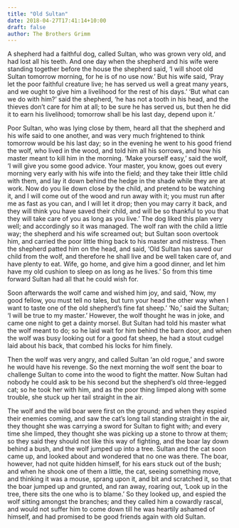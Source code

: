 ```yaml
---
title: "Old Sultan"
date: 2018-04-27T17:41:14+10:00
draft: false
author: The Brothers Grimm
---
```


A shepherd had a faithful dog, called Sultan, who was grown very old,
and had lost all his teeth. And one day when the shepherd and his wife
were standing together before the house the shepherd said, ‘I will shoot
old Sultan tomorrow morning, for he is of no use now.’ But his wife
said, ‘Pray let the poor faithful creature live; he has served us well a
great many years, and we ought to give him a livelihood for the rest of
his days.’ ‘But what can we do with him?’ said the shepherd, ‘he has not
a tooth in his head, and the thieves don’t care for him at all; to
be sure he has served us, but then he did it to earn his livelihood;
tomorrow shall be his last day, depend upon it.’

Poor Sultan, who was lying close by them, heard all that the shepherd
and his wife said to one another, and was very much frightened to think
tomorrow would be his last day; so in the evening he went to his good
friend the wolf, who lived in the wood, and told him all his sorrows,
and how his master meant to kill him in the morning. ‘Make yourself
easy,’ said the wolf, ‘I will give you some good advice. Your master,
you know, goes out every morning very early with his wife into the
field; and they take their little child with them, and lay it down
behind the hedge in the shade while they are at work. Now do you lie
down close by the child, and pretend to be watching it, and I will come
out of the wood and run away with it; you must run after me as fast as
you can, and I will let it drop; then you may carry it back, and they
will think you have saved their child, and will be so thankful to you
that they will take care of you as long as you live.’ The dog liked this
plan very well; and accordingly so it was managed. The wolf ran with the
child a little way; the shepherd and his wife screamed out; but Sultan
soon overtook him, and carried the poor little thing back to his master
and mistress. Then the shepherd patted him on the head, and said, ‘Old
Sultan has saved our child from the wolf, and therefore he shall live
and be well taken care of, and have plenty to eat. Wife, go home, and
give him a good dinner, and let him have my old cushion to sleep on
as long as he lives.’ So from this time forward Sultan had all that he
could wish for.

Soon afterwards the wolf came and wished him joy, and said, ‘Now, my
good fellow, you must tell no tales, but turn your head the other way
when I want to taste one of the old shepherd’s fine fat sheep.’ ‘No,’
said the Sultan; ‘I will be true to my master.’ However, the wolf
thought he was in joke, and came one night to get a dainty morsel. But
Sultan had told his master what the wolf meant to do; so he laid wait
for him behind the barn door, and when the wolf was busy looking out for
a good fat sheep, he had a stout cudgel laid about his back, that combed
his locks for him finely.

Then the wolf was very angry, and called Sultan ‘an old rogue,’ and
swore he would have his revenge. So the next morning the wolf sent the
boar to challenge Sultan to come into the wood to fight the matter. Now
Sultan had nobody he could ask to be his second but the shepherd’s old
three-legged cat; so he took her with him, and as the poor thing limped
along with some trouble, she stuck up her tail straight in the air.

The wolf and the wild boar were first on the ground; and when they
espied their enemies coming, and saw the cat’s long tail standing
straight in the air, they thought she was carrying a sword for Sultan to
fight with; and every time she limped, they thought she was picking up
a stone to throw at them; so they said they should not like this way of
fighting, and the boar lay down behind a bush, and the wolf jumped
up into a tree. Sultan and the cat soon came up, and looked about and
wondered that no one was there. The boar, however, had not quite hidden
himself, for his ears stuck out of the bush; and when he shook one of
them a little, the cat, seeing something move, and thinking it was a
mouse, sprang upon it, and bit and scratched it, so that the boar jumped
up and grunted, and ran away, roaring out, ‘Look up in the tree, there
sits the one who is to blame.’ So they looked up, and espied the wolf
sitting amongst the branches; and they called him a cowardly rascal,
and would not suffer him to come down till he was heartily ashamed of
himself, and had promised to be good friends again with old Sultan.

